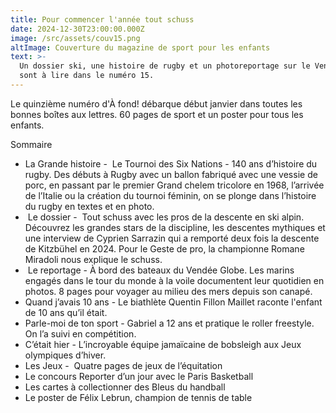 ```yaml
---
title: Pour commencer l'année tout schuss
date: 2024-12-30T23:00:00.000Z
image: /src/assets/couv15.png
altImage: Couverture du magazine de sport pour les enfants
text: >-
  Un dossier ski, une histoire de rugby et un photoreportage sur le Vendée Globe
  sont à lire dans le numéro 15.
---
```


Le quinzième numéro d'À fond! débarque début janvier dans toutes les bonnes boîtes aux lettres. 60 pages de sport et un poster pour tous les enfants.

Sommaire 

* La Grande histoire -  Le Tournoi des Six Nations - 140 ans d’histoire du rugby. Des débuts à Rugby avec un ballon fabriqué avec une vessie de porc, en passant par le premier Grand chelem tricolore en 1968, l’arrivée de l’Italie ou la création du tournoi féminin, on se plonge dans l’histoire du rugby en textes et en photo.
*  Le dossier -  Tout schuss avec les pros de la descente en ski alpin. Découvrez les grandes stars de la discipline, les descentes mythiques et une interview de Cyprien Sarrazin qui a remporté deux fois la descente de Kitzbühel en 2024. Pour le Geste de pro, la championne Romane Miradoli nous explique le schuss.
*  Le reportage -  À bord des bateaux du Vendée Globe. Les marins engagés dans le tour du monde à la voile documentent leur quotidien en photos. 8 pages pour voyager au milieu des mers depuis son canapé.
* Quand j’avais 10 ans - Le biathlète Quentin Fillon Maillet raconte l'enfant de 10 ans qu’il était.
* Parle-moi de ton sport - Gabriel a 12 ans et pratique le roller freestyle. On l’a suivi en compétition.
* C’était hier - L’incroyable équipe jamaïcaine de bobsleigh aux Jeux olympiques d’hiver.
* Les Jeux -  Quatre pages de jeux de l’équitation
* Le concours Reporter d’un jour avec le Paris Basketball
* Les cartes à collectionner des Bleus du handball
* Le poster de Félix Lebrun, champion de tennis de table

 

 

 
